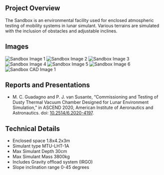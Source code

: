 ## Project Overview
The Sandbox is an environmental facility used for enclosed atmospheric testing of mobility systems in lunar simulant. Various terrains are simulated with the inclusion of obstacles and adjustable inclines.

## Images
![Sandbox Image 1](/facilities/sandbox/icon.JPG)
![Sandbox Image 2](/facilities/sandbox/Sandbox_2.JPG)
![Sandbox Image 3](/facilities/sandbox/Sandbox_3.JPG)
![Sandbox Image 4](/facilities/sandbox/Sandbox_4.JPG)
![Sandbox Image 5](/facilities/sandbox/Sandbox_5.PNG)
![Sandbox Image 6](/facilities/sandbox/Sandbox_6.PNG)
![Sandbox CAD Image 1](/facilities/sandbox/Sandbox_CAD_1.PNG)

## Reports and Presentations
* M. C. Guadagno and P. J. van Susante, “Commissioning and Testing of Dusty Thermal Vacuum Chamber Designed for Lunar Environment Simulation,” in ASCEND 2020, American Institute of Aeronautics and Astronautics. doi: [10.2514/6.2020-4197](https://arc.aiaa.org/doi/10.2514/6.2020-4197).

## Technical Details
* Enclosed space 1.8x4.2x3m
* Simulant type MTU-LHT-1A
* Max Simulant Depth 30cm
* Max Simulant Mass 3800kg
* Includes Gravity offload system (IRGO) 
* Slope inclination range 0-45 degrees